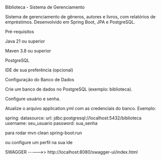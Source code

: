 Biblioteca - Sistema de Gerenciamento

Sistema de gerenciamento de gêneros, autores e livros, com relatórios de empréstimos. Desenvolvido em Spring Boot, JPA e PostgreSQL.

Pré-requisitos

Java 21 ou superior

Maven 3.8 ou superior

PostgreSQL

IDE de sua preferência (opcional)

Configuração do Banco de Dados

Crie um banco de dados no PostgreSQL (exemplo: biblioteca).

Configure usuário e senha.

Atualize o arquivo application.yml com as credenciais do banco. Exemplo:

spring:
  datasource:
    url: jdbc:postgresql://localhost:5432/biblioteca
    username: seu_usuario
    password: sua_senha

para rodar mvn clean spring-boot:run 

ou configure um perfil na sua ide

SWAGGER ----->>  http://localhost:8080/swagger-ui/index.html
